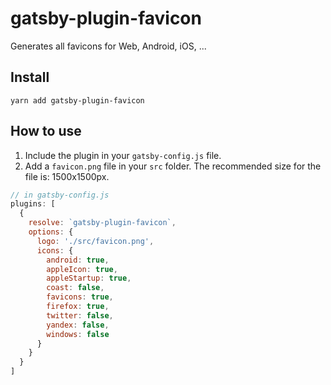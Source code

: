 # gatsby-plugin-favicon
Generates all favicons for Web, Android, iOS, ...

## Install
`yarn add gatsby-plugin-favicon`

## How to use
1. Include the plugin in your `gatsby-config.js` file.
2. Add a `favicon.png` file in your `src` folder. The recommended size for the file is: 1500x1500px.

```javascript
// in gatsby-config.js
plugins: [
  {
    resolve: `gatsby-plugin-favicon`,
    options: {
      logo: './src/favicon.png',
      icons: {
        android: true,
        appleIcon: true,
        appleStartup: true,
        coast: false,
        favicons: true,
        firefox: true,
        twitter: false,
        yandex: false,
        windows: false
      }
    }
  }
]
```
